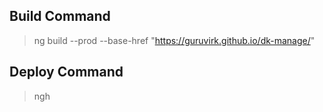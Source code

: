 ## Build Command

> ng build --prod --base-href "https://guruvirk.github.io/dk-manage/"

## Deploy Command

> ngh